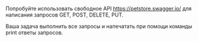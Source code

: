 Попробуйте использовать свободное API https://petstore.swagger.io/  для написания запросов GET, POST, DELETE, PUT. 

Ваша задача выполнить все запросы и напечатать при помощи команды print ответы запросов. 
